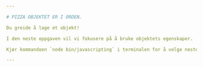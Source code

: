 ```yaml
---

# PIZZA OBJEKTET ER I ORDEN.

Du greide å lage et objekt!

I den neste oppgaven vil vi fokusere på å bruke objektets egenskaper.

Kjør kommandoen `node bin/javascripting` i terminalen for å velge neste oppgave.

---
```

